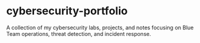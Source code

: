 # cybersecurity-portfolio
A collection of my cybersecurity labs, projects, and notes focusing on Blue Team operations, threat detection, and incident response.
